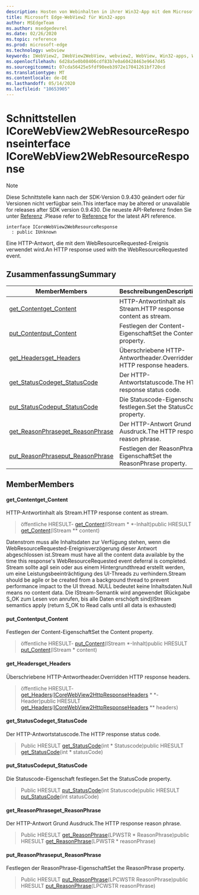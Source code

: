 ```yaml
---
description: Hosten von Webinhalten in ihrer Win32-App mit dem Microsoft Edge WebView2-Steuerelement
title: Microsoft Edge-WebView2 für Win32-apps
author: MSEdgeTeam
ms.author: msedgedevrel
ms.date: 02/26/2020
ms.topic: reference
ms.prod: microsoft-edge
ms.technology: webview
keywords: IWebView2, IWebView2WebView, webview2, WebView, Win32-apps, Win32, Edge, ICoreWebView2, ICoreWebView2Host, Browser-Steuerelement, Edge-HTML
ms.openlocfilehash: 6d28a5e0b08406cdf83b7e0a60428463e9647d45
ms.sourcegitcommit: 07cda56425e5fdf90eeb3972e17041261bf720cd
ms.translationtype: MT
ms.contentlocale: de-DE
ms.lasthandoff: 05/14/2020
ms.locfileid: "10653905"
---
```

# <span data-ttu-id="a3218-104">Schnittstellen ICoreWebView2WebResourceResponse</span><span class="sxs-lookup"><span data-stu-id="a3218-104">interface ICoreWebView2WebResourceResponse</span></span> 

> [!NOTE]
> <span data-ttu-id="a3218-105">Diese Schnittstelle kann nach der SDK-Version 0.9.430 geändert oder für Versionen nicht verfügbar sein.</span><span class="sxs-lookup"><span data-stu-id="a3218-105">This interface may be altered or unavailable for releases after SDK version 0.9.430.</span></span> <span data-ttu-id="a3218-106">Die neueste API-Referenz finden Sie unter [Referenz](../../../webview2-api-reference.md) .</span><span class="sxs-lookup"><span data-stu-id="a3218-106">Please refer to [Reference](../../../webview2-api-reference.md) for the latest API reference.</span></span>

```
interface ICoreWebView2WebResourceResponse
  : public IUnknown
```

<span data-ttu-id="a3218-107">Eine HTTP-Antwort, die mit dem WebResourceRequested-Ereignis verwendet wird.</span><span class="sxs-lookup"><span data-stu-id="a3218-107">An HTTP response used with the WebResourceRequested event.</span></span>

## <span data-ttu-id="a3218-108">Zusammenfassung</span><span class="sxs-lookup"><span data-stu-id="a3218-108">Summary</span></span>

 <span data-ttu-id="a3218-109">Member</span><span class="sxs-lookup"><span data-stu-id="a3218-109">Members</span></span>                        | <span data-ttu-id="a3218-110">Beschreibungen</span><span class="sxs-lookup"><span data-stu-id="a3218-110">Descriptions</span></span>
--------------------------------|---------------------------------------------
[<span data-ttu-id="a3218-111">get_Content</span><span class="sxs-lookup"><span data-stu-id="a3218-111">get_Content</span></span>](#get_content) | <span data-ttu-id="a3218-112">HTTP-Antwortinhalt als Stream.</span><span class="sxs-lookup"><span data-stu-id="a3218-112">HTTP response content as stream.</span></span>
[<span data-ttu-id="a3218-113">put_Content</span><span class="sxs-lookup"><span data-stu-id="a3218-113">put_Content</span></span>](#put_content) | <span data-ttu-id="a3218-114">Festlegen der Content-Eigenschaft</span><span class="sxs-lookup"><span data-stu-id="a3218-114">Set the Content property.</span></span>
[<span data-ttu-id="a3218-115">get_Headers</span><span class="sxs-lookup"><span data-stu-id="a3218-115">get_Headers</span></span>](#get_headers) | <span data-ttu-id="a3218-116">Überschriebene HTTP-Antwortheader.</span><span class="sxs-lookup"><span data-stu-id="a3218-116">Overridden HTTP response headers.</span></span>
[<span data-ttu-id="a3218-117">get_StatusCode</span><span class="sxs-lookup"><span data-stu-id="a3218-117">get_StatusCode</span></span>](#get_statuscode) | <span data-ttu-id="a3218-118">Der HTTP-Antwortstatuscode.</span><span class="sxs-lookup"><span data-stu-id="a3218-118">The HTTP response status code.</span></span>
[<span data-ttu-id="a3218-119">put_StatusCode</span><span class="sxs-lookup"><span data-stu-id="a3218-119">put_StatusCode</span></span>](#put_statuscode) | <span data-ttu-id="a3218-120">Die Statuscode-Eigenschaft festlegen.</span><span class="sxs-lookup"><span data-stu-id="a3218-120">Set the StatusCode property.</span></span>
[<span data-ttu-id="a3218-121">get_ReasonPhrase</span><span class="sxs-lookup"><span data-stu-id="a3218-121">get_ReasonPhrase</span></span>](#get_reasonphrase) | <span data-ttu-id="a3218-122">Der HTTP-Antwort Grund Ausdruck.</span><span class="sxs-lookup"><span data-stu-id="a3218-122">The HTTP response reason phrase.</span></span>
[<span data-ttu-id="a3218-123">put_ReasonPhrase</span><span class="sxs-lookup"><span data-stu-id="a3218-123">put_ReasonPhrase</span></span>](#put_reasonphrase) | <span data-ttu-id="a3218-124">Festlegen der ReasonPhrase-Eigenschaft</span><span class="sxs-lookup"><span data-stu-id="a3218-124">Set the ReasonPhrase property.</span></span>

## <span data-ttu-id="a3218-125">Member</span><span class="sxs-lookup"><span data-stu-id="a3218-125">Members</span></span>

#### <span data-ttu-id="a3218-126">get_Content</span><span class="sxs-lookup"><span data-stu-id="a3218-126">get_Content</span></span> 

<span data-ttu-id="a3218-127">HTTP-Antwortinhalt als Stream.</span><span class="sxs-lookup"><span data-stu-id="a3218-127">HTTP response content as stream.</span></span>

> <span data-ttu-id="a3218-128">öffentliche HRESULT- [get_Content](#get_content)(IStream \* \*-Inhalt)</span><span class="sxs-lookup"><span data-stu-id="a3218-128">public HRESULT [get_Content](#get_content)(IStream \*\* content)</span></span>

<span data-ttu-id="a3218-129">Datenstrom muss alle Inhaltsdaten zur Verfügung stehen, wenn die WebResourceRequested-Ereignisverzögerung dieser Antwort abgeschlossen ist.</span><span class="sxs-lookup"><span data-stu-id="a3218-129">Stream must have all the content data available by the time this response's WebResourceRequested event deferral is completed.</span></span> <span data-ttu-id="a3218-130">Stream sollte agil sein oder aus einem Hintergrundthread erstellt werden, um eine Leistungsbeeinträchtigung des UI-Threads zu verhindern.</span><span class="sxs-lookup"><span data-stu-id="a3218-130">Stream should be agile or be created from a background thread to prevent performance impact to the UI thread.</span></span> <span data-ttu-id="a3218-131">NULL bedeutet keine Inhaltsdaten.</span><span class="sxs-lookup"><span data-stu-id="a3218-131">Null means no content data.</span></span> <span data-ttu-id="a3218-132">Die IStream-Semantik wird angewendet (Rückgabe S_OK zum Lesen von anrufen, bis alle Daten erschöpft sind)</span><span class="sxs-lookup"><span data-stu-id="a3218-132">IStream semantics apply (return S_OK to Read calls until all data is exhausted)</span></span>

#### <span data-ttu-id="a3218-133">put_Content</span><span class="sxs-lookup"><span data-stu-id="a3218-133">put_Content</span></span> 

<span data-ttu-id="a3218-134">Festlegen der Content-Eigenschaft</span><span class="sxs-lookup"><span data-stu-id="a3218-134">Set the Content property.</span></span>

> <span data-ttu-id="a3218-135">öffentliche HRESULT- [put_Content](#put_content)(IStream \*-Inhalt)</span><span class="sxs-lookup"><span data-stu-id="a3218-135">public HRESULT [put_Content](#put_content)(IStream \* content)</span></span>

#### <span data-ttu-id="a3218-136">get_Headers</span><span class="sxs-lookup"><span data-stu-id="a3218-136">get_Headers</span></span> 

<span data-ttu-id="a3218-137">Überschriebene HTTP-Antwortheader.</span><span class="sxs-lookup"><span data-stu-id="a3218-137">Overridden HTTP response headers.</span></span>

> <span data-ttu-id="a3218-138">öffentliche HRESULT- [get_Headers](#get_headers)([ICoreWebView2HttpResponseHeaders](ICoreWebView2HttpResponseHeaders.md) \* \*-Header)</span><span class="sxs-lookup"><span data-stu-id="a3218-138">public HRESULT [get_Headers](#get_headers)([ICoreWebView2HttpResponseHeaders](ICoreWebView2HttpResponseHeaders.md) \*\* headers)</span></span>

#### <span data-ttu-id="a3218-139">get_StatusCode</span><span class="sxs-lookup"><span data-stu-id="a3218-139">get_StatusCode</span></span> 

<span data-ttu-id="a3218-140">Der HTTP-Antwortstatuscode.</span><span class="sxs-lookup"><span data-stu-id="a3218-140">The HTTP response status code.</span></span>

> <span data-ttu-id="a3218-141">Public HRESULT [get_StatusCode](#get_statuscode)(int \* Statuscode)</span><span class="sxs-lookup"><span data-stu-id="a3218-141">public HRESULT [get_StatusCode](#get_statuscode)(int \* statusCode)</span></span>

#### <span data-ttu-id="a3218-142">put_StatusCode</span><span class="sxs-lookup"><span data-stu-id="a3218-142">put_StatusCode</span></span> 

<span data-ttu-id="a3218-143">Die Statuscode-Eigenschaft festlegen.</span><span class="sxs-lookup"><span data-stu-id="a3218-143">Set the StatusCode property.</span></span>

> <span data-ttu-id="a3218-144">Public HRESULT [put_StatusCode](#put_statuscode)(int Statuscode)</span><span class="sxs-lookup"><span data-stu-id="a3218-144">public HRESULT [put_StatusCode](#put_statuscode)(int statusCode)</span></span>

#### <span data-ttu-id="a3218-145">get_ReasonPhrase</span><span class="sxs-lookup"><span data-stu-id="a3218-145">get_ReasonPhrase</span></span> 

<span data-ttu-id="a3218-146">Der HTTP-Antwort Grund Ausdruck.</span><span class="sxs-lookup"><span data-stu-id="a3218-146">The HTTP response reason phrase.</span></span>

> <span data-ttu-id="a3218-147">Public HRESULT [get_ReasonPhrase](#get_reasonphrase)(LPWSTR \* ReasonPhrase)</span><span class="sxs-lookup"><span data-stu-id="a3218-147">public HRESULT [get_ReasonPhrase](#get_reasonphrase)(LPWSTR \* reasonPhrase)</span></span>

#### <span data-ttu-id="a3218-148">put_ReasonPhrase</span><span class="sxs-lookup"><span data-stu-id="a3218-148">put_ReasonPhrase</span></span> 

<span data-ttu-id="a3218-149">Festlegen der ReasonPhrase-Eigenschaft</span><span class="sxs-lookup"><span data-stu-id="a3218-149">Set the ReasonPhrase property.</span></span>

> <span data-ttu-id="a3218-150">Public HRESULT [put_ReasonPhrase](#put_reasonphrase)(LPCWSTR ReasonPhrase)</span><span class="sxs-lookup"><span data-stu-id="a3218-150">public HRESULT [put_ReasonPhrase](#put_reasonphrase)(LPCWSTR reasonPhrase)</span></span>


